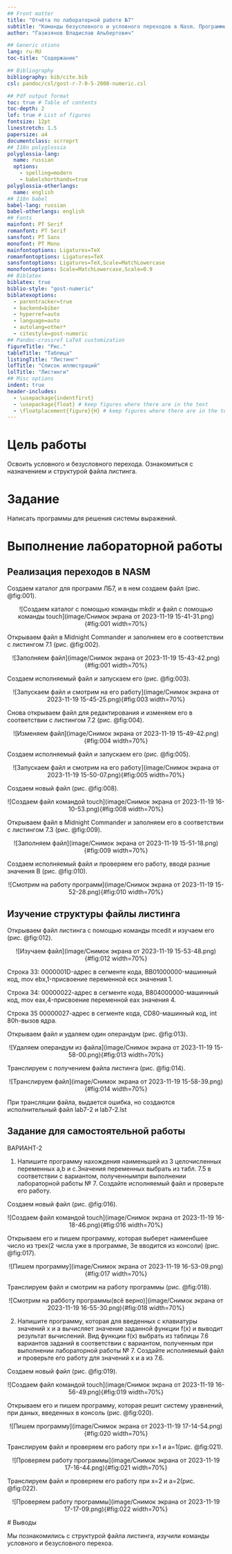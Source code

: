 ```yaml
---
## Front matter
title: "Отчёта по лабораторной работе №7"
subtitle: "Команды безусловного и условного переходов в Nasm. Программирование ветвлений."
author: "Газизянов Владислав Альбертович"

## Generic otions
lang: ru-RU
toc-title: "Содержание"

## Bibliography
bibliography: bib/cite.bib
csl: pandoc/csl/gost-r-7-0-5-2008-numeric.csl

## Pdf output format
toc: true # Table of contents
toc-depth: 2
lof: true # List of figures
fontsize: 12pt
linestretch: 1.5
papersize: a4
documentclass: scrreprt
## I18n polyglossia
polyglossia-lang:
  name: russian
  options:
	- spelling=modern
	- babelshorthands=true
polyglossia-otherlangs:
  name: english
## I18n babel
babel-lang: russian
babel-otherlangs: english
## Fonts
mainfont: PT Serif
romanfont: PT Serif
sansfont: PT Sans
monofont: PT Mono
mainfontoptions: Ligatures=TeX
romanfontoptions: Ligatures=TeX
sansfontoptions: Ligatures=TeX,Scale=MatchLowercase
monofontoptions: Scale=MatchLowercase,Scale=0.9
## Biblatex
biblatex: true
biblio-style: "gost-numeric"
biblatexoptions:
  - parentracker=true
  - backend=biber
  - hyperref=auto
  - language=auto
  - autolang=other*
  - citestyle=gost-numeric
## Pandoc-crossref LaTeX customization
figureTitle: "Рис."
tableTitle: "Таблица"
listingTitle: "Листинг"
lofTitle: "Список иллюстраций"
lolTitle: "Листинги"
## Misc options
indent: true
header-includes:
  - \usepackage{indentfirst}
  - \usepackage{float} # keep figures where there are in the text
  - \floatplacement{figure}{H} # keep figures where there are in the text
---
```


# Цель работы

Освоить условного и безусловного перехода. Ознакомиться с назначением и структурой файла листинга.

# Задание

Написать программы для решения системы выражений.


# Выполнение лабораторной работы

## Реализация переходов в NASM

Создаем каталог для программ ЛБ7, и в нем создаем файл (рис. @fig:001).

<p align="center">![Создаем каталог с помощью команды mkdir и файл с помощью команды touch](image/Снимок экрана от 2023-11-19 15-41-31.png){#fig:001 width=70%}</p>

Открываем файл в Midnight Commander и заполняем его в соответствии с листингом 7.1 (рис. @fig:002).

<p align="center">![Заполняем файл](image/Снимок экрана от 2023-11-19 15-43-42.png){#fig:001 width=70%}</p>

Создаем исполняемый файл и запускаем его (рис. @fig:003).

<p align="center">![Запускаем файл и смотрим на его работу](image/Снимок экрана от 2023-11-19 15-45-25.png){#fig:003 width=70%}

Снова открываем файл для редактирования и изменяем его в соответствии с листингом 7.2 (рис. @fig:004).

<p align="center">![Изменяем файл](image/Снимок экрана от 2023-11-19 15-49-42.png){#fig:004 width=70%}</p>

Создаем исполняемый файл и запускаем его (рис. @fig:005).

<p align="center">![Запускаем файл и смотрим на его работу](image/Снимок экрана от 2023-11-19 15-50-07.png){#fig:005 width=70%}</p>

Создаем новый файл (рис. @fig:008).

<p align="center">![Создаем файл командой touch](image/Снимок экрана от 2023-11-19 16-10-53.png){#fig:008 width=70%}</p>

Открываем файл в Midnight Commander и заполняем его в соответствии с листингом 7.3 (рис. @fig:009).

<p align="center">![Заполняем файл](image/Снимок экрана от 2023-11-19 15-51-18.png){#fig:009 width=70%}</p>

Создаем исполняемый файл и проверяем его работу, вводя разные значения B (рис. @fig:010).

<p align="center">![Смотрим на работу программ](image/Снимок экрана от 2023-11-19 15-52-28.png){#fig:010 width=70%}</p>

## Изучение структуры файлы листинга

Открываем файл листинга с помощью команды mcedit и изучаем его (рис. @fig:012).

<p align="center">![Изучаем файл](image/Снимок экрана от 2023-11-19 15-53-48.png){#fig:012 width=70%}</p>

Строка 33: 0000001D-адрес в сегменте кода, BB01000000-машинный код, mov ebx,1-присвоение переменной ecx значения 1.

Строка 34: 00000022-адрес в сегменте кода, B804000000-машинный код, mov eax,4-присвоение переменной eax значения 4.

Строка 35 00000027-адрес в сегменте кода, CD80-машинный код, int 80h-вызов ядра.

Открываем файл и удаляем один операндум (рис. @fig:013).

<p align="center">![Удаляем операндум из файла](image/Снимок экрана от 2023-11-19 15-58-00.png){#fig:013 width=70%}</p>

Транслируем с получением файла листинга (рис. @fig:014).

<p align="center">![Транслируем файл](image/Снимок экрана от 2023-11-19 15-58-39.png){#fig:014 width=70%}</p>

При трансляции файла, выдается ошибка, но создаются исполнительный файл lab7-2 и lab7-2.lst


## Задание для самостоятельной работы
ВАРИАНТ-2

1. Напишите программу нахождения наименьшей из 3 целочисленных переменных a,b и c.Значения переменных выбрать из табл. 7.5 в соответствии с вариантом, полученнымпри выполнении лабораторной работы № 7. Создайте исполняемый файл и проверьте его работу.

Создаем новый файл (рис. @fig:016).

<p align="center">![Создаем файл командой touch](image/Снимок экрана от 2023-11-19 16-18-46.png){#fig:016 width=70%}</p>

Открываем его и пишем программу, которая выберет наименбшее число из трех(2 числа уже в программе, 3е вводится из консоли) (рис. @fig:017).

<p align="center">![Пишем программу](image/Снимок экрана от 2023-11-19 16-53-09.png){#fig:017 width=70%}</p>

Транслируем файл и смотрим на работу программы (рис. @fig:018).

<p align="center">![Смотрим на рабботу программы(всё верно)](image/Снимок экрана от 2023-11-19 16-55-30.png){#fig:018 width=70%}</p>

2. Напишите программу, которая для введенных с клавиатуры значений x и a вычисляет значение заданной функции f(x) и выводит результат вычислений. Вид функции f(x) выбрать из таблицы 7.6 вариантов заданий в соответствии с вариантом, полученным при выполнении лабораторной работы № 7. Создайте исполняемый файл и проверьте его работу для значений x и a из 7.6.

Создаем новый файл (рис. @fig:019).

<p align="center">![Создаем файл командой touch](image/Снимок экрана от 2023-11-19 16-56-49.png){#fig:019 width=70%}</p>

Открываем его и пишем программу, которая решит систему уравнений, при даных, введенных в консоль (рис. @fig:020).

<p align="center">![Пишем программу](image/Снимок экрана от 2023-11-19 17-14-54.png){#fig:020 width=70%}</p>

Транслируем файл и проверяем его работу при x=1 и a=1(рис. @fig:021).

<p align="center">![Проверяем работу программы](image/Снимок экрана от 2023-11-19 17-16-44.png){#fig:021 width=70%}</p>

Транслируем файл и проверяем его работу при x=2 и a=2(рис. @fig:022).

<p align="center">![Проверяем работу программы](image/Снимок экрана от 2023-11-19 17-17-09.png){#fig:022 width=70%}</p>
# Выводы

Мы познакомились с структурой файла листинга, изучили команды условного и безусловного перехоа.
